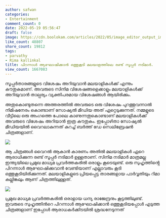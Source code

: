 ```yaml
---
author: safwan
categories:
- Entertainment
comment_count: 0
date: 2022-05-19 05:56:47
draft: false
image: https://cdn.boolokam.com/articles/2022/05/image_editor_output_image-422523745-1652939612525.jpg
like_count: 48807
share_count: 19812
tags:
- parvathy
- Rima kallinkal
title: പിറന്നാൾ ആഘോഷിക്കാൻ ഒത്തുകൂടി മലയാളത്തിലെ രണ്ട് സൂപ്പർ നടിമാർ.
view_count: 1667083
---
```


സൂപ്പർതാരങ്ങളുടെ വിശേഷം അറിയുവാൻ മലയാളികൾക്ക് എന്നും കൗതുകമാണ്. അവരുടെ സിനിമ വിശേഷങ്ങളെക്കാളും മലയാളികൾക്ക് അറിയുവാൻ താല്പര്യം വ്യക്തിപരമായ വിശേഷങ്ങൾ ആയിരിക്കും.

അതുകൊണ്ടുതന്നെ അത്തരത്തിൽ അവരുടെ ഒരു വിശേഷം പുറത്തുവന്നാൽ നിമിഷനേരം കൊണ്ടാണ് സോഷ്യൽ മീഡിയ അത് ഏറ്റെടുക്കുന്നത്. നമ്മളുടെ വീട്ടിലെ ഒരു അംഗത്തെ പോലെ കാണുന്നതുകൊണ്ടാണ് മലയാളികൾക്ക് അവരുടെ വിശേഷം അറിയാൻ ഇത്ര കൗതുകം. ഇപ്പോഴിതാ സോഷ്യൽ മീഡിയയിൽ വൈറലാകുന്നത് കുറച്ച് ബർത്ത് ഡേ സെലിബ്രേഷൻ ചിത്രങ്ങളാണ്.

![](https://cdn.boolokam.com/articles/2022/05/image_editor_output_image-422523745-1652939612525.jpg)

ആ ചിത്രങ്ങൾ വൈറൽ ആകാൻ കാരണം അതിൽ മലയാളികൾ ഏറെ ആരാധിക്കുന്ന രണ്ട് സൂപ്പർ നടിമാർ ഉള്ളതാണ്. സിനിമ നടിമാർ മാത്രമല്ല ഇന്ത്യയിലെ പ്രമുഖ മാധ്യമ പ്രവർത്തകരിൽ ഒരാളും കൂടെയുണ്ട്. ഒരു സുഹൃത്തിൻ്റെ പിറന്നാൾ ആഘോഷിക്കുവാൻ വേണ്ടിയാണ് എല്ലാവരും കൂടി ഒത്തുകൂടിയിരിക്കുന്നത്. മലയാളികളുടെ പ്രിയപ്പെട്ട താരങ്ങളായ പാർവ്വതിയും റിമാ കല്ലിങ്കലും ആണ് ചിത്രത്തിലുള്ളത്.

![](https://cdn.boolokam.com/articles/2022/05/image_editor_output_image1115001873-1652939627824.jpg)

പ്രമുഖ മാധ്യമ പ്രവർത്തകരിൽ ഒരാളായ ധന്യ രാജേന്ദ്രനും കൂട്ടത്തിലുണ്ട്. ഇവരുടെ സുഹൃത്തിൻറെ പിറന്നാൾ ആഘോഷിക്കാൻ ഒത്തുകൂടിയപ്പോൾ എടുത്ത ചിത്രങ്ങളാണ് ഇപ്പോൾ ആരാധകർക്കിടയിൽ ശ്രദ്ധനേടുന്നത്